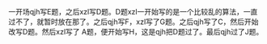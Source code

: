 一开场qjh写E题，之后xzl写D题。D题xzl一开始写的是一个比较乱的算法，一直过不了，就暂时放在那了。之后qjh写F，xzl写了G题。之后qjh写了C，然后开始改写D题。然后xzl写了 A题，便开始写H，这是qjh把D题过了。最后qjh过了J题。
